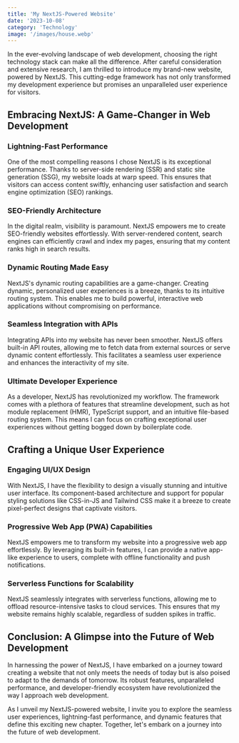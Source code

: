 ```yaml
---
title: 'My NextJS-Powered Website'
date: '2023-10-08'
category: 'Technology'
image: '/images/house.webp'
---
```


In the ever-evolving landscape of web development, choosing the right technology stack can make all the difference. After careful consideration and extensive research, I am thrilled to introduce my brand-new website, powered by NextJS. This cutting-edge framework has not only transformed my development experience but promises an unparalleled user experience for visitors.

## Embracing NextJS: A Game-Changer in Web Development

### Lightning-Fast Performance

One of the most compelling reasons I chose NextJS is its exceptional performance. Thanks to server-side rendering (SSR) and static site generation (SSG), my website loads at warp speed. This ensures that visitors can access content swiftly, enhancing user satisfaction and search engine optimization (SEO) rankings.

### SEO-Friendly Architecture

In the digital realm, visibility is paramount. NextJS empowers me to create SEO-friendly websites effortlessly. With server-rendered content, search engines can efficiently crawl and index my pages, ensuring that my content ranks high in search results.

### Dynamic Routing Made Easy

NextJS's dynamic routing capabilities are a game-changer. Creating dynamic, personalized user experiences is a breeze, thanks to its intuitive routing system. This enables me to build powerful, interactive web applications without compromising on performance.

### Seamless Integration with APIs

Integrating APIs into my website has never been smoother. NextJS offers built-in API routes, allowing me to fetch data from external sources or serve dynamic content effortlessly. This facilitates a seamless user experience and enhances the interactivity of my site.

### Ultimate Developer Experience

As a developer, NextJS has revolutionized my workflow. The framework comes with a plethora of features that streamline development, such as hot module replacement (HMR), TypeScript support, and an intuitive file-based routing system. This means I can focus on crafting exceptional user experiences without getting bogged down by boilerplate code.

## Crafting a Unique User Experience

### Engaging UI/UX Design

With NextJS, I have the flexibility to design a visually stunning and intuitive user interface. Its component-based architecture and support for popular styling solutions like CSS-in-JS and Tailwind CSS make it a breeze to create pixel-perfect designs that captivate visitors.

### Progressive Web App (PWA) Capabilities

NextJS empowers me to transform my website into a progressive web app effortlessly. By leveraging its built-in features, I can provide a native app-like experience to users, complete with offline functionality and push notifications.

### Serverless Functions for Scalability

NextJS seamlessly integrates with serverless functions, allowing me to offload resource-intensive tasks to cloud services. This ensures that my website remains highly scalable, regardless of sudden spikes in traffic.

## Conclusion: A Glimpse into the Future of Web Development

In harnessing the power of NextJS, I have embarked on a journey toward creating a website that not only meets the needs of today but is also poised to adapt to the demands of tomorrow. Its robust features, unparalleled performance, and developer-friendly ecosystem have revolutionized the way I approach web development.

As I unveil my NextJS-powered website, I invite you to explore the seamless user experiences, lightning-fast performance, and dynamic features that define this exciting new chapter. Together, let's embark on a journey into the future of web development.

<!-- [Visit My NextJS-Powered Website](https://www.yourwebsite.com) -->
